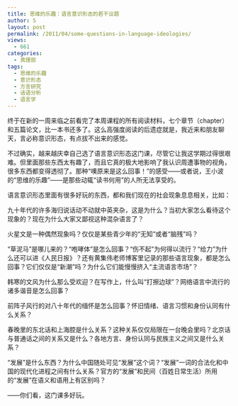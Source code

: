 ```yaml
---
title: 思维的乐趣：语言意识形态的若干议题
author: S
layout: post
permalink: /2011/04/some-questions-in-language-ideologies/
views:
  - 661
categories:
  - 真理部
tags:
  - 思维的乐趣
  - 意识形态
  - 方言研究
  - 话语分析
  - 语言学
---
```

终于在新的一周来临之前看完了本周课程的所有阅读材料，七个章节（chapter）和五篇论文，比一本书还多了。这么高强度阅读的后遗症就是，我近来和朋友聊天，言必称意识形态，有点拔不出来的感觉。

不过确实，越来越庆幸自己选了语言意识形态这门课，尽管它让我这学期过得很艰难。但里面那些东西太有趣了，而且它真的极大地影响了我认识周遭事物的视角，很多东西都变得透彻了。那种“噢原来是这么回事！”的感受——或者说，王小波的“思维的乐趣”——是那些动辄“读书何用”的人所无法享受的。

语言意识形态里面有很多好玩的东西，都和我们现在的社会现象息息相关，比如：

九十年代的许多海归说话动不动就中英夹杂，这是为什么？当初大家怎么看待这个现象的？现在为什么大家又鄙视这种混杂语言了？

火星文是一种偶然现象吗？仅仅是某些青少年的“无知”或者“脑残”吗？

“草泥马”是哪儿来的？“咆哮体”是怎么回事？“伤不起”为何得以流行？“给力”为什么还可以进《人民日报》？还有黄集伟老师博客里记录的那些语言现象，都是怎么回事？它们仅仅是“新潮”吗？为什么它们能慢慢挤入“主流语言市场”？

韩寒的文风为什么那么受欢迎？在写作上，什么叫“打擦边球”？网络语言中流行的诸多谐音是怎么回事？

前阵子风行的对八十年代的缅怀是怎么回事？怀旧情绪、语言习惯和身份认同有什么关系？

春晚里的东北话和上海腔是什么关系？这种关系仅仅局限在一台晚会里吗？北京话与普通话之间的关系又是什么？各地方言、身份认同与民族主义之间又是什么关系？

“发展”是什么东西？为什么中国随处可见“发展”这个词？“发展”一词的合法化和中国的现代化进程之间有什么关系？官方的“发展”和民间（百姓日常生活）所用的“发展”在语义和语用上有区别吗？

——你们看，这门课多好玩。